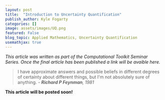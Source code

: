 ```yaml
---
layout: post
title:  "Introduction to Uncertainty Quantification"
publish_author: Kyle Fogarty
categories: []
image: assets/images/UQ.png
featured: False
blog_topic: Applied Mathematics, Uncertainty Quantification
usemathjax: true
---
```


<i style="text-align: center;">This article was written as part of the Computational Toolkit Seminar Series. Once the final article has been published a link will be avaible here.</i>

>I have approximate answers and possible beliefs in different degrees of certainty about different things, but I'm not absolutely sure of anything.
*- **Richard P Feynman**, 1981*

<b>This article will be posted soon!</b>

<!-- # Introduction

Uncertainty is intrinsic to all natural sciences and being capable of
correctly dealing with it is a skill that most PhD student must master.
In this article we will briefly discuss an exciting branch of
mathematics known as *uncertainty quantification* (UQ).\
In contrast to purely data-driven approaches, UQ methods usually
leverage some form of *a-priori* knowledge about the system under study,
usually in the form of a model. These models are usually parametric in
nature depending on variables $$\boldsymbol{\theta}$$.

It is very common to construct a functional model

$$y = f(\boldsymbol{x},\boldsymbol{\theta})$$ 

where $$\boldsymbol{x}$$ is
the input variable and $$\boldsymbol{\theta}$$ is a vector of
coefficients. Often the models we construct are deterministic, meaning
for fixed $$\boldsymbol{x}$$ and $$\boldsymbol{\theta}$$, the output $$y$$ is
fixed. The banch on UQ we will discuss in this article is about how to
deal with coefficient $$\boldsymbol{\theta}$$ that are not exactly known,
but instead assumed to be drawn from a distribution.\
We will discuss this via an example of the preditor-prey model.

Defined by

$$\frac{dx}{dt} = ax - bxy$$

$$\frac{dy}{dt} = -cy + pxy$$

An example

The aim of this section is to introduce several core computational
approaches to UQ. Probability is the language by which uncertainty is
expressed, we begin by an introduction to this.\
We begin we a review of fundamental probability theory, followed by an
introduction to some of the core elements of Bayesian inference.

# Probability Theory

A random variable is one of the central components of probability
theory. It is a mapping from a sample space (denoted $$\Omega$$) typically
to a real number $$X : \Omega \to \mathbb{R}$$.

We will assume the reader has a basic understanding of probability
thoery. We recap the salient points now.

$$\mathbb{P}(X = x) = \int_\Omega X(x) d\mathbb{P}$$

The core operation in probabiltiy theory is

# Bayesian Inference

Baye -->
